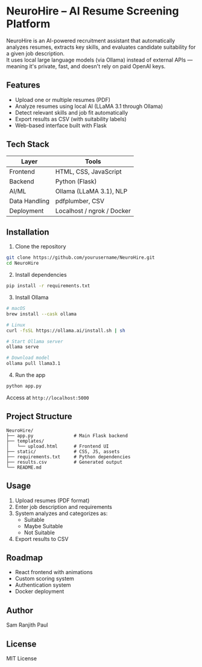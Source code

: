 # NeuroHire – AI Resume Screening Platform

NeuroHire is an AI-powered recruitment assistant that automatically analyzes resumes, extracts key skills, and evaluates candidate suitability for a given job description.  
It uses local large language models (via Ollama) instead of external APIs — meaning it's private, fast, and doesn't rely on paid OpenAI keys.

## Features

- Upload one or multiple resumes (PDF)
- Analyze resumes using local AI (LLaMA 3.1 through Ollama)
- Detect relevant skills and job fit automatically
- Export results as CSV (with suitability labels)
- Web-based interface built with Flask

## Tech Stack

| Layer | Tools |
|-------|-------|
| Frontend | HTML, CSS, JavaScript |
| Backend | Python (Flask) |
| AI/ML | Ollama (LLaMA 3.1), NLP |
| Data Handling | pdfplumber, CSV |
| Deployment | Localhost / ngrok / Docker |

## Installation

1. Clone the repository
```bash
git clone https://github.com/yourusername/NeuroHire.git
cd NeuroHire
```

2. Install dependencies
```bash
pip install -r requirements.txt
```

3. Install Ollama
```bash
# macOS
brew install --cask ollama

# Linux
curl -fsSL https://ollama.ai/install.sh | sh

# Start Ollama server
ollama serve

# Download model
ollama pull llama3.1
```

4. Run the app
```bash
python app.py
```
Access at `http://localhost:5000`

## Project Structure
```
NeuroHire/
├── app.py               # Main Flask backend
├── templates/          
│   └── upload.html      # Frontend UI
├── static/              # CSS, JS, assets
├── requirements.txt     # Python dependencies
├── results.csv          # Generated output
└── README.md           
```

## Usage
1. Upload resumes (PDF format)
2. Enter job description and requirements
3. System analyzes and categorizes as:
    - Suitable
    - Maybe Suitable
    - Not Suitable
4. Export results to CSV

## Roadmap
- React frontend with animations
- Custom scoring system
- Authentication system
- Docker deployment

## Author
Sam Ranjith Paul

## License
MIT License
